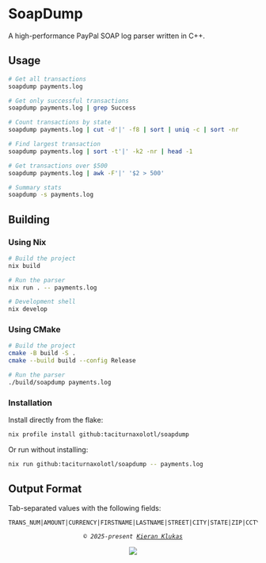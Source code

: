 # SoapDump

A high-performance PayPal SOAP log parser written in C++.

## Usage

```bash
# Get all transactions
soapdump payments.log

# Get only successful transactions
soapdump payments.log | grep Success

# Count transactions by state
soapdump payments.log | cut -d'|' -f8 | sort | uniq -c | sort -nr

# Find largest transaction
soapdump payments.log | sort -t'|' -k2 -nr | head -1

# Get transactions over $500
soapdump payments.log | awk -F'|' '$2 > 500'

# Summary stats
soapdump -s payments.log
```

## Building

### Using Nix

```bash
# Build the project
nix build

# Run the parser
nix run . -- payments.log

# Development shell
nix develop
```

### Using CMake

```bash
# Build the project
cmake -B build -S .
cmake --build build --config Release

# Run the parser
./build/soapdump payments.log
```

### Installation

Install directly from the flake:

```bash
nix profile install github:taciturnaxolotl/soapdump
```

Or run without installing:

```bash
nix run github:taciturnaxolotl/soapdump -- payments.log
```

## Output Format

Tab-separated values with the following fields:

```
TRANS_NUM|AMOUNT|CURRENCY|FIRSTNAME|LASTNAME|STREET|CITY|STATE|ZIP|CCTYPE|CCLAST4|EXPMONTH|EXPYEAR|CVV|TRANSID|STATUS|CORRID|PROC_AMOUNT
```

<p align="center">
	<i><code>&copy 2025-present <a href="https://github.com/taciturnaxolotl">Kieran Klukas</a></code></i>
</p>

<p align="center">
	<a href="https://github.com/taciturnaxolotl/soapdump/blob/main/LICENSE.md"><img src="https://img.shields.io/static/v1.svg?style=for-the-badge&label=License&message=MIT&logoColor=d9e0ee&colorA=363a4f&colorB=b7bdf8"/></a>
</p>
